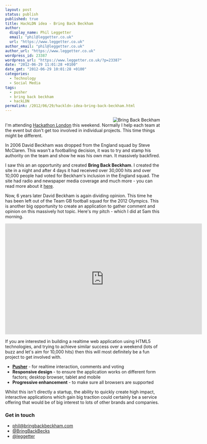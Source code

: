 ```yaml
---
layout: post
status: publish
published: true
title: HackLDN idea - Bring Back Beckham
author:
  display_name: Phil Leggetter
  email: "phil@leggetter.co.uk"
  url: "https://www.leggetter.co.uk"
author_email: "phil@leggetter.co.uk"
author_url: "https://www.leggetter.co.uk"
wordpress_id: 23387
wordpress_url: "https://www.leggetter.co.uk/?p=23387"
date: "2012-06-29 11:01:28 +0100"
date_gmt: "2012-06-29 10:01:28 +0100"
categories:
  - Technology
  - Social Media
tags:
  - pusher
  - bring back beckham
  - hackLDN
permalink: /2012/06/29/hackldn-idea-bring-back-beckham.html
---
```


<p><img src="http://bringbackbeckham.com/img/bringbackbeckham_vote_150x144.jpg" align="right" title="Bring Back Beckham" /><br />
I'm attending <a href="http://hackathonlondon.com/">Hackathon London</a> this weekend. Normally I help each team at the event but don't get too involved in individual projects. This time things might be different.</p>
<p>In 2006 David Beckham was dropped from the England squad by Steve McClaren. This wasn't a footballing decision, it was to try and stamp his authority on the team and show he was his own man. It massively backfired.</p>

<p>I saw this an an opportunity and created <strong>Bring Back Beckham</strong>. I created the site in a night and after 4 days it had received over 30,000 hits and over 10,000 people had voted for Beckham's inclusion in the England squad. The site had radio and newspaper media coverage and much more - you can read more about it <a href="/2007/03/09/bring-back-beckham.html">here</a>.</p>
<p>Now, 6 years later David Beckham is again dividing opinion. This time he has been left out of the Team GB football squad for the 2012 Olympics. This is another big opportunity to create an application to gather comment and opinion on this massively hot topic. Here's my pitch - which I did at 5am this morning.</p>
<p><iframe width="640" height="360" src="http://www.youtube.com/embed/ThJhV9CZAhs" frameborder="0" allowfullscreen></iframe></p>
<p>If you are interested in building a realtime web application using HTML5 technologies, and trying to achieve similar success over a weekend (lots of buzz and let's aim for 10,000 hits) then this will most definitely be a fun project to get involved with.</p>
<ul>
<li><strong><a href="http://pusher.com">Pusher</a></strong> - for realtime interaction, comments and voting</li>
<li><strong>Responsive design</strong> - to ensure the application works on different form factors; desktop browser, tablet and mobile</li>
<li><strong>Progressive enhancement</strong> - to make sure all browsers are supported</li>
</ul>
<p>Whilst this isn't directly a startup, the ability to quickly create high impact, interactive applications which gain big traction could certainly be a service offering that would be of big interest to lots of other brands and companies.</p>
<h3>Get in touch</h3>
<ul>
<li><a href="mailto:phil@bringbackbeckham.com">phil@bringbackbeckham.com</a></li>
<li><a href="http://twitter.com/bringbackbecks">@BringBackBecks</a></li>
<li><a href="http://twitter.com/leggetter">@leggetter</a></li>
</ul>

